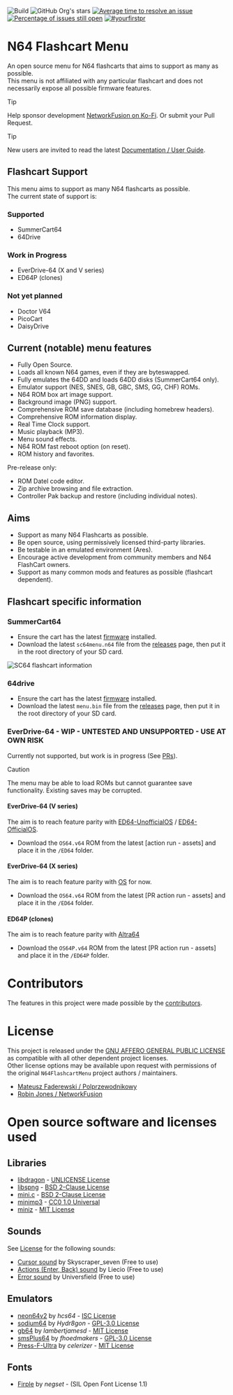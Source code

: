 ![Build](https://github.com/polprzewodnikowy/N64FlashcartMenu/actions/workflows/build.yml/badge.svg)
![GitHub Org's stars](https://img.shields.io/github/stars/Polprzewodnikowy/N64FlashcartMenu)
[![Average time to resolve an issue](http://isitmaintained.com/badge/resolution/Polprzewodnikowy/N64FlashcartMenu.svg)](http://isitmaintained.com/project/Polprzewodnikowy/N64FlashcartMenu "Average time to resolve an issue")
[![Percentage of issues still open](http://isitmaintained.com/badge/open/Polprzewodnikowy/N64FlashcartMenu.svg)](http://isitmaintained.com/project/Polprzewodnikowy/N64FlashcartMenu "Percentage of issues still open")
[![#yourfirstpr](https://img.shields.io/badge/first--timers--only-friendly-blue.svg)](https://github.com/Polprzewodnikowy/N64FlashcartMenu/blob/main/CONTRIBUTING.md)

# N64 Flashcart Menu
An open source menu for N64 flashcarts that aims to support as many as possible.  
This menu is not affiliated with any particular flashcart and does not necessarily expose all possible firmware features.

> [!TIP]
> Help sponsor development [NetworkFusion on Ko-Fi](https://https://ko-fi.com/networkfusion). Or submit your Pull Request.

> [!TIP]
> New users are invited to read the latest [Documentation / User Guide](./docs/00_index.md).

## Flashcart Support
This menu aims to support as many N64 flashcarts as possible.  
The current state of support is:

### Supported
* SummerCart64
* 64Drive

### Work in Progress
* EverDrive-64 (X and V series)
* ED64P (clones)

### Not yet planned
* Doctor V64
* PicoCart
* DaisyDrive


## Current (notable) menu features
* Fully Open Source.
* Loads all known N64 games, even if they are byteswapped.
* Fully emulates the 64DD and loads 64DD disks (SummerCart64 only).
* Emulator support (NES, SNES, GB, GBC, SMS, GG, CHF) ROMs.
* N64 ROM box art image support.
* Background image (PNG) support.
* Comprehensive ROM save database (including homebrew headers).
* Comprehensive ROM information display.
* Real Time Clock support.
* Music playback (MP3).
* Menu sound effects.
* N64 ROM fast reboot option (on reset).
* ROM history and favorites.  

Pre-release only:
* ROM Datel code editor.
* Zip archive browsing and file extraction.
* Controller Pak backup and restore (including individual notes).


## Aims
* Support as many N64 Flashcarts as possible.
* Be open source, using permissively licensed third-party libraries.
* Be testable in an emulated environment (Ares).
* Encourage active development from community members and N64 FlashCart owners.
* Support as many common mods and features as possible (flashcart dependent).


## Flashcart specific information

### SummerCart64
* Ensure the cart has the latest [firmware](https://github.com/Polprzewodnikowy/SummerCart64/releases/latest) installed.
* Download the latest `sc64menu.n64` file from the [releases](https://github.com/Polprzewodnikowy/N64FlashcartMenu/releases/) page, then put it in the root directory of your SD card.

![SC64 flashcart information](./docs/images/sc64-flashcart-information.png "example SC64 flashcart information")


### 64drive
* Ensure the cart has the latest [firmware](https://64drive.retroactive.be/support.php) installed.
* Download the latest `menu.bin` file from the [releases](https://github.com/Polprzewodnikowy/N64FlashcartMenu/releases/) page, then put it in the root directory of your SD card.


### EverDrive-64 - WIP - UNTESTED AND UNSUPPORTED - USE AT OWN RISK
Currently not supported, but work is in progress (See [PRs](https://github.com/Polprzewodnikowy/N64FlashcartMenu/pulls)).
> [!CAUTION]
> The menu may be able to load ROMs but cannot guarantee save functionality. Existing saves may be corrupted.

#### EverDrive-64 (V series)
The aim is to reach feature parity with [ED64-UnofficialOS](https://github.com/n64-tools/ED64-UnofficialOS-binaries) / [ED64-OfficialOS](https://krikzz.com/pub/support/everdrive-64/v2x-v3x/os-bin/).

* Download the `OS64.v64` ROM from the latest [action run - assets] and place it in the `/ED64` folder.

#### EverDrive-64 (X series)
The aim is to reach feature parity with [OS](https://krikzz.com/pub/support/everdrive-64/x-series/OS/) for now.

* Download the `OS64.v64` ROM from the latest [PR action run - assets] and place it in the `/ED64` folder.

#### ED64P (clones)
The aim is to reach feature parity with [Altra64](https://github.com/networkfusion/altra64)

* Download the `OS64P.v64` ROM from the latest [PR action run - assets] and place it in the `/ED64P` folder.

# Contributors
The features in this project were made possible by the [contributors](https://github.com/Polprzewodnikowy/N64FlashcartMenu/graphs/contributors).

# License
This project is released under the [GNU AFFERO GENERAL PUBLIC LICENSE](LICENSE.md) as compatible with all other dependent project licenses.  
Other license options may be available upon request with permissions of the original `N64FlashcartMenu` project authors / maintainers.  
* [Mateusz Faderewski / Polprzewodnikowy](https://github.com/Polprzewodnikowy)
* [Robin Jones / NetworkFusion](https://github.com/networkfusion)

# Open source software and licenses used
## Libraries
* [libdragon](https://github.com/DragonMinded/libdragon/tree/preview) - [UNLICENSE License](https://github.com/DragonMinded/libdragon/blob/preview/LICENSE.md)
* [libspng](https://github.com/randy408/libspng) - [BSD 2-Clause License](https://github.com/randy408/libspng/blob/master/LICENSE)
* [mini.c](https://github.com/univrsal/mini.c) - [BSD 2-Clause License](https://github.com/univrsal/mini.c?tab=BSD-2-Clause-1-ov-file#readme)
* [minimp3](https://github.com/lieff/minimp3) - [CC0 1.0 Universal](https://github.com/lieff/minimp3/blob/master/LICENSE)
* [miniz](https://github.com/richgel999/miniz) - [MIT License](https://github.com/richgel999/miniz/blob/master/LICENSE)

## Sounds
See [License](https://pixabay.com/en/service/license-summary/) for the following sounds:
* [Cursor sound](https://pixabay.com/en/sound-effects/click-buttons-ui-menu-sounds-effects-button-7-203601/) by Skyscraper_seven (Free to use)
* [Actions (Enter, Back) sound](https://pixabay.com/en/sound-effects/menu-button-user-interface-pack-190041/) by Liecio (Free to use)
* [Error sound](https://pixabay.com/en/sound-effects/error-call-to-attention-129258/) by Universfield (Free to use)

## Emulators
* [neon64v2](https://github.com/hcs64/neon64v2) by *hcs64* - [ISC License](https://github.com/hcs64/neon64v2/blob/master/LICENSE.txt)
* [sodium64](https://github.com/Hydr8gon/sodium64) by *Hydr8gon* - [GPL-3.0 License](https://github.com/Hydr8gon/sodium64/blob/master/LICENSE)
* [gb64](https://github.com/lambertjamesd/gb64) by *lambertjamesd* - [MIT License](https://github.com/lambertjamesd/gb64/blob/master/LICENSE)
* [smsPlus64](https://github.com/fhoedemakers/smsplus64) by *fhoedmakers* - [GPL-3.0 License](https://github.com/fhoedemakers/smsplus64/blob/main/LICENSE)
* [Press-F-Ultra](https://github.com/celerizer/Press-F-Ultra) by *celerizer* - [MIT License](https://github.com/celerizer/Press-F-Ultra/blob/master/LICENSE)

## Fonts
* [Firple](https://github.com/negset/Firple) by *negset* - (SIL Open Font License 1.1)